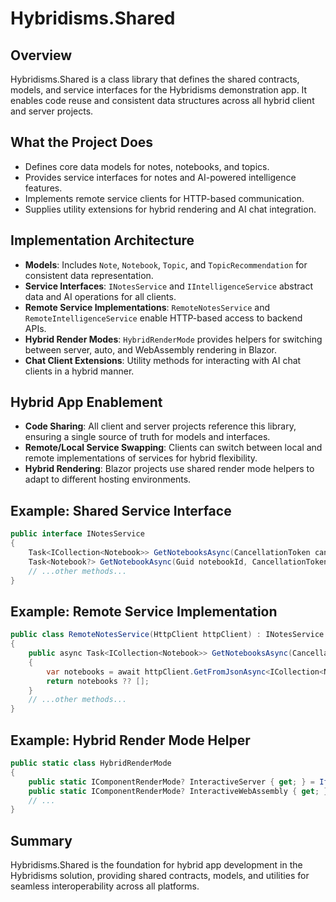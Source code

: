 # Hybridisms.Shared

## Overview
Hybridisms.Shared is a class library that defines the shared contracts, models, and service interfaces for the Hybridisms demonstration app. It enables code reuse and consistent data structures across all hybrid client and server projects.

## What the Project Does
- Defines core data models for notes, notebooks, and topics.
- Provides service interfaces for notes and AI-powered intelligence features.
- Implements remote service clients for HTTP-based communication.
- Supplies utility extensions for hybrid rendering and AI chat integration.

## Implementation Architecture
- **Models**: Includes `Note`, `Notebook`, `Topic`, and `TopicRecommendation` for consistent data representation.
- **Service Interfaces**: `INotesService` and `IIntelligenceService` abstract data and AI operations for all clients.
- **Remote Service Implementations**: `RemoteNotesService` and `RemoteIntelligenceService` enable HTTP-based access to backend APIs.
- **Hybrid Render Modes**: `HybridRenderMode` provides helpers for switching between server, auto, and WebAssembly rendering in Blazor.
- **Chat Client Extensions**: Utility methods for interacting with AI chat clients in a hybrid manner.

## Hybrid App Enablement
- **Code Sharing**: All client and server projects reference this library, ensuring a single source of truth for models and interfaces.
- **Remote/Local Service Swapping**: Clients can switch between local and remote implementations of services for hybrid flexibility.
- **Hybrid Rendering**: Blazor projects use shared render mode helpers to adapt to different hosting environments.

## Example: Shared Service Interface
```csharp
public interface INotesService
{
    Task<ICollection<Notebook>> GetNotebooksAsync(CancellationToken cancellationToken = default);
    Task<Notebook?> GetNotebookAsync(Guid notebookId, CancellationToken cancellationToken = default);
    // ...other methods...
}
```

## Example: Remote Service Implementation
```csharp
public class RemoteNotesService(HttpClient httpClient) : INotesService
{
    public async Task<ICollection<Notebook>> GetNotebooksAsync(CancellationToken cancellationToken = default)
    {
        var notebooks = await httpClient.GetFromJsonAsync<ICollection<Notebook>>("api/notebook");
        return notebooks ?? [];
    }
    // ...other methods...
}
```

## Example: Hybrid Render Mode Helper
```csharp
public static class HybridRenderMode
{
    public static IComponentRenderMode? InteractiveServer { get; } = IfSupported(RenderMode.InteractiveServer);
    public static IComponentRenderMode? InteractiveWebAssembly { get; } = IfSupported(RenderMode.InteractiveWebAssembly);
    // ...
}
```

## Summary
Hybridisms.Shared is the foundation for hybrid app development in the Hybridisms solution, providing shared contracts, models, and utilities for seamless interoperability across all platforms.
